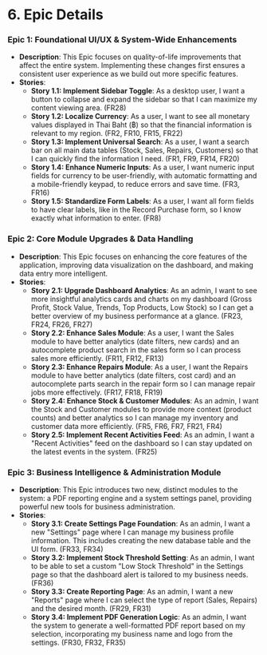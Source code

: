 # 6. Epic Details

### Epic 1: Foundational UI/UX & System-Wide Enhancements

- **Description**: This Epic focuses on quality-of-life improvements that affect the entire system. Implementing these changes first ensures a consistent user experience as we build out more specific features.
- **Stories**:
    - **Story 1.1: Implement Sidebar Toggle**: As a desktop user, I want a button to collapse and expand the sidebar so that I can maximize my content viewing area. (FR28)
    - **Story 1.2: Localize Currency**: As a user, I want to see all monetary values displayed in Thai Baht (฿) so that the financial information is relevant to my region. (FR2, FR10, FR15, FR22)
    - **Story 1.3: Implement Universal Search**: As a user, I want a search bar on all main data tables (Stock, Sales, Repairs, Customers) so that I can quickly find the information I need. (FR1, FR9, FR14, FR20)
    - **Story 1.4: Enhance Numeric Inputs**: As a user, I want numeric input fields for currency to be user-friendly, with automatic formatting and a mobile-friendly keypad, to reduce errors and save time. (FR3, FR16)
    - **Story 1.5: Standardize Form Labels**: As a user, I want all form fields to have clear labels, like in the Record Purchase form, so I know exactly what information to enter. (FR8)

### Epic 2: Core Module Upgrades & Data Handling

- **Description**: This Epic focuses on enhancing the core features of the application, improving data visualization on the dashboard, and making data entry more intelligent.
- **Stories**:
    - **Story 2.1: Upgrade Dashboard Analytics**: As an admin, I want to see more insightful analytics cards and charts on my dashboard (Gross Profit, Stock Value, Trends, Top Products, Low Stock) so I can get a better overview of my business performance at a glance. (FR23, FR24, FR26, FR27)
    - **Story 2.2: Enhance Sales Module**: As a user, I want the Sales module to have better analytics (date filters, new cards) and an autocomplete product search in the sales form so I can process sales more efficiently. (FR11, FR12, FR13)
    - **Story 2.3: Enhance Repairs Module**: As a user, I want the Repairs module to have better analytics (date filters, cost card) and an autocomplete parts search in the repair form so I can manage repair jobs more effectively. (FR17, FR18, FR19)
    - **Story 2.4: Enhance Stock & Customer Modules**: As an admin, I want the Stock and Customer modules to provide more context (product counts) and better analytics so I can manage my inventory and customer data more efficiently. (FR5, FR6, FR7, FR21, FR4)
    - **Story 2.5: Implement Recent Activities Feed**: As an admin, I want a "Recent Activities" feed on the dashboard so I can stay updated on the latest events in the system. (FR25)

### Epic 3: Business Intelligence & Administration Module

- **Description**: This Epic introduces two new, distinct modules to the system: a PDF reporting engine and a system settings panel, providing powerful new tools for business administration.
- **Stories**:
    - **Story 3.1: Create Settings Page Foundation**: As an admin, I want a new "Settings" page where I can manage my business profile information. This includes creating the new database table and the UI form. (FR33, FR34)
    - **Story 3.2: Implement Stock Threshold Setting**: As an admin, I want to be able to set a custom "Low Stock Threshold" in the Settings page so that the dashboard alert is tailored to my business needs. (FR36)
    - **Story 3.3: Create Reporting Page**: As an admin, I want a new "Reports" page where I can select the type of report (Sales, Repairs) and the desired month. (FR29, FR31)
    - **Story 3.4: Implement PDF Generation Logic**: As an admin, I want the system to generate a well-formatted PDF report based on my selection, incorporating my business name and logo from the settings. (FR30, FR32, FR35)